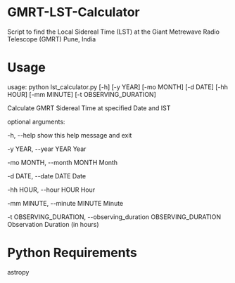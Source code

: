 # GMRT-LST-Calculator
Script to find the Local Sidereal Time (LST) at the Giant Metrewave Radio Telescope (GMRT) Pune, India

# Usage

usage: python lst_calculator.py [-h] [-y YEAR] [-mo MONTH] [-d DATE] [-hh HOUR] [-mm MINUTE] [-t OBSERVING_DURATION]

Calculate GMRT Sidereal Time at specified Date and IST

optional arguments:

  -h, --help            show this help message and exit
  
  -y YEAR, --year YEAR  Year
  
  -mo MONTH, --month MONTH Month
                        
  -d DATE, --date DATE  Date
  
  -hh HOUR, --hour HOUR Hour
  
  -mm MINUTE, --minute MINUTE Minute
  
  -t OBSERVING_DURATION, --observing_duration OBSERVING_DURATION Observation Duration (in hours)
  
  # Python Requirements
  
  astropy
